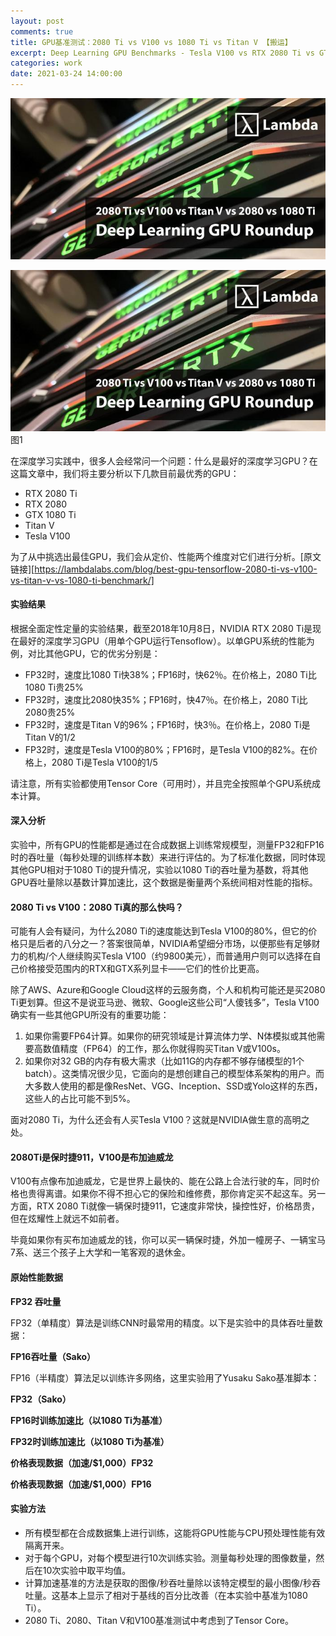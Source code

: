 ```yaml
---
layout: post
comments: true
title: GPU基准测试：2080 Ti vs V100 vs 1080 Ti vs Titan V 【搬运】
excerpt: Deep Learning GPU Benchmarks - Tesla V100 vs RTX 2080 Ti vs GTX 1080 Ti vs Titan V
categories: work
date: 2021-03-24 14:00:00
---
```


![GPU top](/_images/GPU-top.png)

<div class="imgcap">
<img src="/_images/GPU-top.png">
<div class="thecap">图1</div>
</div>

在深度学习实践中，很多人会经常问一个问题：什么是最好的深度学习GPU？在这篇文章中，我们将主要分析以下几款目前最优秀的GPU：

- RTX 2080 Ti
- RTX 2080
- GTX 1080 Ti
- Titan V
- Tesla V100

为了从中挑选出最佳GPU，我们会从定价、性能两个维度对它们进行分析。[原文链接][https://lambdalabs.com/blog/best-gpu-tensorflow-2080-ti-vs-v100-vs-titan-v-vs-1080-ti-benchmark/]

#### **实验结果**

根据全面定性定量的实验结果，截至2018年10月8日，NVIDIA RTX 2080 Ti是现在最好的深度学习GPU（用单个GPU运行Tensoflow）。以单GPU系统的性能为例，对比其他GPU，它的优劣分别是：

- FP32时，速度比1080 Ti快38%；FP16时，快62％。在价格上，2080 Ti比1080 Ti贵25%
- FP32时，速度比2080快35%；FP16时，快47％。在价格上，2080 Ti比2080贵25%
- FP32时，速度是Titan V的96%；FP16时，快3％。在价格上，2080 Ti是Titan V的1/2
- FP32时，速度是Tesla V100的80%；FP16时，是Tesla V100的82%。在价格上，2080 Ti是Tesla V100的1/5

请注意，所有实验都使用Tensor Core（可用时），并且完全按照单个GPU系统成本计算。

#### **深入分析**

实验中，所有GPU的性能都是通过在合成数据上训练常规模型，测量FP32和FP16时的吞吐量（每秒处理的训练样本数）来进行评估的。为了标准化数据，同时体现其他GPU相对于1080 Ti的提升情况，实验以1080 Ti的吞吐量为基数，将其他GPU吞吐量除以基数计算加速比，这个数据是衡量两个系统间相对性能的指标。

#### **2080 Ti vs V100：2080 Ti真的那么快吗？**

可能有人会有疑问，为什么2080 Ti的速度能达到Tesla V100的80%，但它的价格只是后者的八分之一？答案很简单，NVIDIA希望细分市场，以便那些有足够财力的机构/个人继续购买Tesla V100（约9800美元），而普通用户则可以选择在自己价格接受范围内的RTX和GTX系列显卡——它们的性价比更高。

除了AWS、Azure和Google Cloud这样的云服务商，个人和机构可能还是买2080 Ti更划算。但这不是说亚马逊、微软、Google这些公司“人傻钱多”，Tesla V100确实有一些其他GPU所没有的重要功能：

1. 如果你需要FP64计算。如果你的研究领域是计算流体力学、N体模拟或其他需要高数值精度（FP64）的工作，那么你就得购买Titan V或V100s。
2. 如果你对32 GB的内存有极大需求（比如11G的内存都不够存储模型的1个batch）。这类情况很少见，它面向的是想创建自己的模型体系架构的用户。而大多数人使用的都是像ResNet、VGG、Inception、SSD或Yolo这样的东西，这些人的占比可能不到5%。

面对2080 Ti，为什么还会有人买Tesla V100？这就是NVIDIA做生意的高明之处。

#### **2080Ti是保时捷911，V100是布加迪威龙**

V100有点像布加迪威龙，它是世界上最快的、能在公路上合法行驶的车，同时价格也贵得离谱。如果你不得不担心它的保险和维修费，那你肯定买不起这车。另一方面，RTX 2080 Ti就像一辆保时捷911，它速度非常快，操控性好，价格昂贵，但在炫耀性上就远不如前者。

毕竟如果你有买布加迪威龙的钱，你可以买一辆保时捷，外加一幢房子、一辆宝马7系、送三个孩子上大学和一笔客观的退休金。

#### **原始性能数据**

**FP32 吞吐量**

FP32（单精度）算法是训练CNN时最常用的精度。以下是实验中的具体吞吐量数据：

**FP16吞吐量（Sako）**

FP16（半精度）算法足以训练许多网络，这里实验用了Yusaku Sako基准脚本：

**FP32（Sako）**

**FP16时训练加速比（以1080 Ti为基准）**

**FP32时训练加速比（以1080 Ti为基准）**

**价格表现数据（加速/$1,000）FP32**

**价格表现数据（加速/$1,000）FP16**

#### 实验方法

- 所有模型都在合成数据集上进行训练，这能将GPU性能与CPU预处理性能有效隔离开来。
- 对于每个GPU，对每个模型进行10次训练实验。测量每秒处理的图像数量，然后在10次实验中取平均值。
- 计算加速基准的方法是获取的图像/秒吞吐量除以该特定模型的最小图像/秒吞吐量。这基本上显示了相对于基线的百分比改善（在本实验中基准为1080 Ti）。
- 2080 Ti、2080、Titan V和V100基准测试中考虑到了Tensor Core。